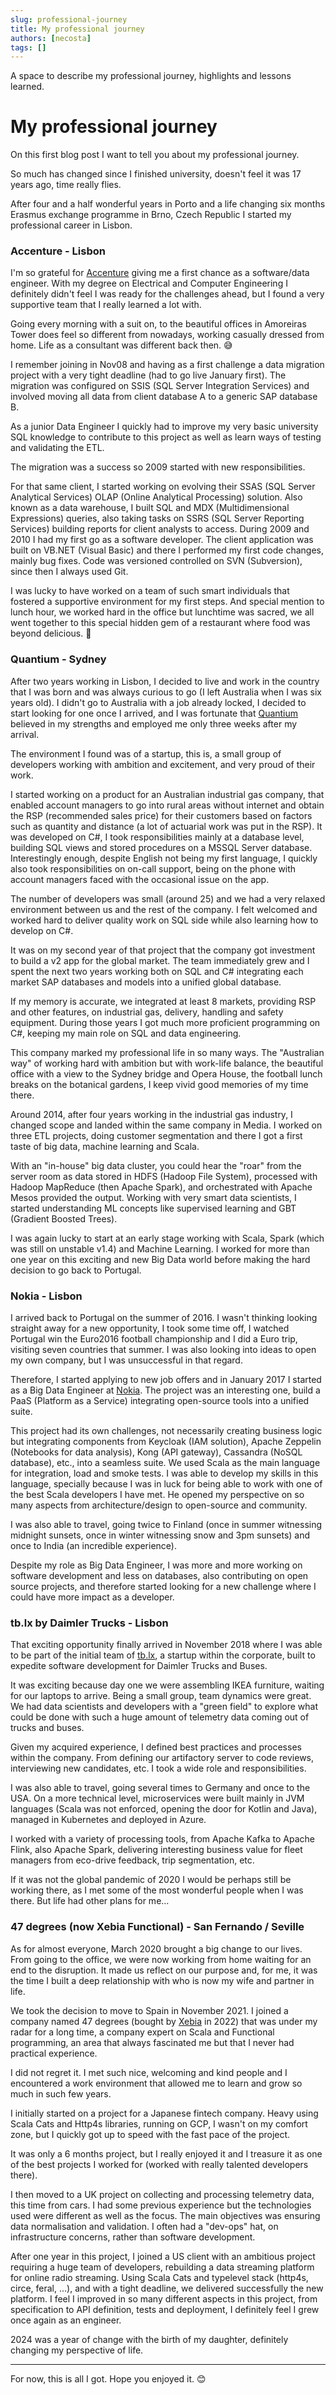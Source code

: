 ```yaml
---
slug: professional-journey
title: My professional journey
authors: [necosta]
tags: []
---
```


A space to describe my professional journey, highlights and lessons learned.

<!-- truncate -->

# My professional journey

On this first blog post I want to tell you about my professional journey.

So much has changed since I finished university, doesn't feel it was 17 years ago, time really flies.

After four and a half wonderful years in Porto and a life changing six months Erasmus exchange programme 
in Brno, Czech Republic I started my professional career in Lisbon.

### Accenture - Lisbon

I'm so grateful for [Accenture](https://www.accenture.com/pt-pt) giving me a first chance as a software/data engineer. 
With my degree on Electrical and Computer Engineering I definitely didn't feel I was ready for the challenges ahead, 
but I found a very supportive team that I really learned a lot with.

Going every morning with a suit on, to the beautiful offices in Amoreiras Tower does feel so different from nowadays, 
working casually dressed from home. Life as a consultant was different back then. 😅

I remember joining in Nov08 and having as a first challenge a data migration project with a very tight deadline (had to go live
January first). The migration was configured on SSIS (SQL Server Integration Services) and involved moving all data from 
client database A to a generic SAP database B.

As a junior Data Engineer I quickly had to improve my very basic university SQL knowledge to contribute to this project 
as well as learn ways of testing and validating the ETL.

The migration was a success so 2009 started with new responsibilities.

For that same client, I started working on evolving their SSAS (SQL Server Analytical Services) OLAP (Online Analytical Processing) solution.
Also known as a data warehouse, I built SQL and MDX (Multidimensional Expressions) queries, also taking tasks on 
SSRS (SQL Server Reporting Services) building reports for client analysts to access. 
During 2009 and 2010 I had my first go as a software developer. The client application was built on VB.NET (Visual Basic) and 
there I performed my first code changes, mainly bug fixes.
Code was versioned controlled on SVN (Subversion), since then I always used Git.

I was lucky to have worked on a team of such smart individuals that fostered a supportive environment for my first steps.
And special mention to lunch hour, we worked hard in the office but lunchtime was sacred, we all went together to this
special hidden gem of a restaurant where food was beyond delicious. 🤤

### Quantium - Sydney

After two years working in Lisbon, I decided to live and work in the country that I was born and was always curious to go 
(I left Australia when I was six years old). I didn't go to Australia with a job already locked, I decided to start 
looking for one once I arrived, and I was fortunate that [Quantium](http://www.quantium.com/) believed in my strengths 
and employed me only three weeks after my arrival.

The environment I found was of a startup, this is, a small group of developers working with ambition and excitement, 
and very proud of their work.

I started working on a product for an Australian industrial gas company, that enabled account managers to go into rural 
areas without internet and obtain the RSP (recommended sales price) for their customers based on factors such as quantity and 
distance (a lot of actuarial work was put in the RSP).
It was developed on C#, I took responsibilities mainly at a database level, building SQL views and stored procedures 
on a MSSQL Server database. Interestingly enough, despite English not being my first language, I quickly also took responsibilities 
on on-call support, being on the phone with account managers faced with the occasional issue on the app.

The number of developers was small (around 25) and we had a very relaxed environment between us and the rest of the company.
I felt welcomed and worked hard to deliver quality work on SQL side while also learning how to develop on C#.

It was on my second year of that project that the company got investment to build a v2 app for the global market.
The team immediately grew and I spent the next two years working both on SQL and C# integrating each market SAP databases 
and models into a unified global database.

If my memory is accurate, we integrated at least 8 markets, providing RSP and other features, on industrial gas, delivery, handling and safety equipment.
During those years I got much more proficient programming on C#, keeping my main role on SQL and data engineering.

This company marked my professional life in so many ways. The "Australian way" of working hard with ambition but with 
work-life balance, the beautiful office with a view to the Sydney bridge and Opera House, the football lunch breaks on
the botanical gardens, I keep vivid good memories of my time there.

Around 2014, after four years working in the industrial gas industry, I changed scope and landed within the same company 
in Media. I worked on three ETL projects, doing customer segmentation and there I got a first taste of big data, machine learning
and Scala.

With an "in-house" big data cluster, you could hear the "roar" from the server room as data stored in HDFS (Hadoop File System),
processed with Hadoop MapReduce (then Apache Spark), and orchestrated with Apache Mesos provided the output. 
Working with very smart data scientists, I started understanding ML concepts like supervised learning and GBT (Gradient Boosted Trees).

I was again lucky to start at an early stage working with Scala, Spark (which was still on unstable v1.4) and Machine Learning.
I worked for more than one year on this exciting and new Big Data world before making the hard decision to go back to Portugal.

### Nokia - Lisbon

I arrived back to Portugal on the summer of 2016. 
I wasn't thinking looking straight away for a new opportunity, I took some time off, I watched Portugal win the Euro2016 
football championship and I did a Euro trip, visiting seven countries that summer.
I was also looking into ideas to open my own company, but I was unsuccessful in that regard.

Therefore, I started applying to new job offers and in January 2017 I started as a Big Data Engineer at [Nokia](https://www.nokia.com/).
The project was an interesting one, build a PaaS (Platform as a Service) integrating open-source tools into a unified suite.

This project had its own challenges, not necessarily creating business logic but integrating components from Keycloak (IAM solution), 
Apache Zeppelin (Notebooks for data analysis), Kong (API gateway), Cassandra (NoSQL database), etc., into a seamless suite. 
We used Scala as the main language for integration, load and smoke tests. 
I was able to develop my skills in this language, specially because I was in luck for being able to work with one 
of the best Scala developers I have met. He opened my perspective on so many aspects from architecture/design to open-source and community.

I was also able to travel, going twice to Finland (once in summer witnessing midnight sunsets, once in winter witnessing snow and 3pm sunsets) 
and once to India (an incredible experience).

Despite my role as Big Data Engineer, I was more and more working on software development and less on databases, also contributing
on open source projects, and therefore started looking for a new challenge where I could have more impact as a developer.

### tb.lx by Daimler Trucks - Lisbon

That exciting opportunity finally arrived in November 2018 where I was able to be part of the initial team of [tb.lx](https://www.tblx.io/), 
a startup within the corporate, built to expedite software development for Daimler Trucks and Buses.

It was exciting because day one we were assembling IKEA furniture, waiting for our laptops to arrive. 
Being a small group, team dynamics were great. We had data scientists and developers with a "green field" to explore
what could be done with such a huge amount of telemetry data coming out of trucks and buses.

Given my acquired experience, I defined best practices and processes within the company. From defining our artifactory server
to code reviews, interviewing new candidates, etc. I took a wide role and responsibilities.

I was also able to travel, going several times to Germany and once to the USA.
On a more technical level, microservices were built mainly in JVM languages (Scala was not enforced, opening the door 
for Kotlin and Java), managed in Kubernetes and deployed in Azure.

I worked with a variety of processing tools, from Apache Kafka to Apache Flink, also Apache Spark, delivering interesting 
business value for fleet managers from eco-drive feedback, trip segmentation, etc.

If it was not the global pandemic of 2020 I would be perhaps still be working there, as I met some of the most wonderful people
when I was there. But life had other plans for me...

### 47 degrees (now Xebia Functional) - San Fernando / Seville

As for almost everyone, March 2020 brought a big change to our lives. From going to the office, we were now working from 
home waiting for an end to the disruption. It made us reflect on our purpose and, for me, it was the time I built a deep
relationship with who is now my wife and partner in life.

We took the decision to move to Spain in November 2021. I joined a company named 47 degrees (bought by [Xebia](https://xebia.com/) in 2022) 
that was under my radar for a long time, a company expert on Scala and Functional programming, 
an area that always fascinated me but that I never had practical experience.

I did not regret it. I met such nice, welcoming and kind people and I encountered a work environment that allowed me to 
learn and grow so much in such few years.

I initially started on a project for a Japanese fintech company. Heavy using Scala Cats and Http4s libraries, running on GCP,
I wasn't on my comfort zone, but I quickly got up to speed with the fast pace of the project. 

It was only a 6 months project, but I really enjoyed it and I treasure it as one of the best projects I worked for (worked 
with really talented developers there). 

I then moved to a UK project on collecting and processing telemetry data, this time from cars. 
I had some previous experience but the technologies used were different as well as the focus. The main objectives was 
ensuring data normalisation and validation. I often had a "dev-ops" hat, on infrastructure concerns, 
rather than software development.

After one year in this project, I joined a US client with an ambitious project requiring a huge team of developers, 
rebuilding a data streaming platform for online radio streaming. 
Using Scala Cats and typelevel stack (http4s, circe, feral, ...), and with a tight deadline, 
we delivered successfully the new platform.
I feel I improved in so many different aspects in this project, from specification to API definition, tests and deployment, 
I definitely feel I grew once again as an engineer.

2024 was a year of change with the birth of my daughter, definitely changing my perspective of life.

---

For now, this is all I got. Hope you enjoyed it. 😊
